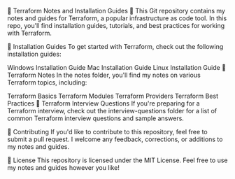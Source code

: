 🌟 Terraform Notes and Installation Guides 🌟
This Git repository contains my notes and guides for Terraform, a popular infrastructure as code tool. In this repo, you'll find installation guides, tutorials, and best practices for working with Terraform.

🚀 Installation Guides
To get started with Terraform, check out the following installation guides:

Windows Installation Guide
Mac Installation Guide
Linux Installation Guide
📝 Terraform Notes
In the notes folder, you'll find my notes on various Terraform topics, including:

Terraform Basics
Terraform Modules
Terraform Providers
Terraform Best Practices
🤔 Terraform Interview Questions
If you're preparing for a Terraform interview, check out the interview-questions folder for a list of common Terraform interview questions and sample answers.

🤝 Contributing
If you'd like to contribute to this repository, feel free to submit a pull request. I welcome any feedback, corrections, or additions to my notes and guides.

📝 License
This repository is licensed under the MIT License. Feel free to use my notes and guides however you like!
